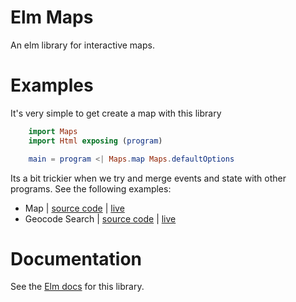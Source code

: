 # Elm Maps

An elm library for interactive maps.

# Examples
It's very simple to get create a map with this library

```elm
    import Maps
    import Html exposing (program)

    main = program <| Maps.map Maps.defaultOptions
```

Its a bit trickier when we try and merge events and state with other programs.
See the following examples:

 * Map | [source code](https://github.com/kennib/elm-maps/blob/master/examples/Example.elm) | [live](https://kennib.github.io/elm-maps/examples/Example)
 * Geocode Search | [source code](https://github.com/kennib/elm-maps/blob/master/examples/Search.elm) | [live](https://kennib.github.io/elm-maps/examples/Search)

# Documentation
See the [Elm docs](http://package.elm-lang.org/packages/kennib/elm-maps/latest/Maps) for this library.
